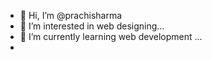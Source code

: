 - 👋 Hi, I’m @prachisharma
- 👀 I’m interested in web designing...
- 🌱 I’m currently learning web development  ...
- 

<!---
prachisharma02/prachisharma02 is a ✨ special ✨ repository because its `README.md` (this file) appears on your GitHub profile.
You can click the Preview link to take a look at your changes.
--->
